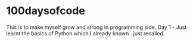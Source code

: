 # 100daysofcode
This is to make myself grow and strong in programming side.
Day 1 - Just learnt the basics of Python which I already known . just recalled. 
